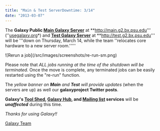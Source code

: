 ```yaml
---
title: "Main & Test ServerDowntime: 3/14"
date: "2013-03-07"
---
```


The **Galaxy Public [Main Galaxy Server](/src/main/index.md)** at **http://main.g2.bx.psu.edu''' (''[usegalaxy.org](http://usegalaxy.org)*) and **[Test Galaxy Server](/src/test/index.md)** at **http://test.g2.bx.psu.edu''' will be '''down on Thursday, March 14, while the team ''relocates core hardware to a new server room.'''''

<div class='right'>![Rerun a job](/src/images/screenshots/re-run-sm.png)</div>

Please note that *ALL jobs running at the time of the shutdown will be terminated.* Once the move is complete, any terminated jobs can be easily restarted using the "re-run" function. 

The *yellow banner on **Main** and **Test** will provide updates* (when the servers are up) as well our **galaxyproject Twitter posts**.

**Galaxy's [Tool Shed](http://toolshed.g2.bx.psu.edu/), [Galaxy Hub](/src/index.md), and [Mailing list](/src/mailing-lists/index.md) services** will be ***unaffected*** during this time. 

*Thanks for using Galaxy!!*

[Galaxy Team](/src/galaxy-team/index.md)


